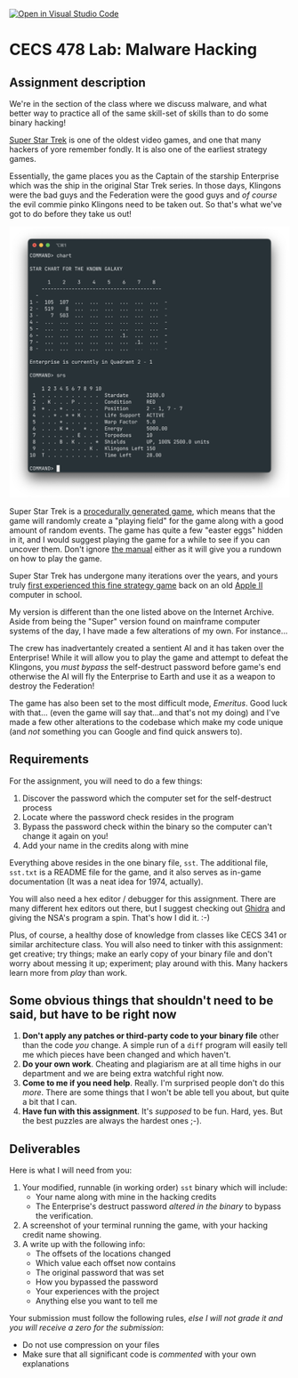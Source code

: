 [![Open in Visual Studio Code](https://classroom.github.com/assets/open-in-vscode-c66648af7eb3fe8bc4f294546bfd86ef473780cde1dea487d3c4ff354943c9ae.svg)](https://classroom.github.com/online_ide?assignment_repo_id=8897689&assignment_repo_type=AssignmentRepo)
# CECS 478 Lab: Malware Hacking

## Assignment description

We're in the section of the class where we discuss malware, and what better way to practice all of the same skill-set of skills than to do some binary hacking!

[Super Star Trek](https://en.wikipedia.org/wiki/Star_Trek_\(1971_video_game\)) is one of the oldest video games, and one that many hackers of yore remember fondly. It is also one of the earliest strategy games.

Essentially, the game places you as the Captain of the starship Enterprise which was the ship in the original Star Trek series. In those days, Klingons were the bad guys and the Federation were the good guys and *of course* the evil commie pinko Klingons need to be taken out. So that's what we've got to do before they take us out!

![Oh my...that's a lot of Klingons...](sst-screenshot.png)

Super Star Trek is a [procedurally generated game](https://en.wikipedia.org/wiki/Procedural_generation), which means that the game will randomly create a "playing field" for the game along with a good amount of random events. The game has quite a few "easter eggs" hidden in it, and I would suggest playing the game for a while to see if you can uncover them. Don't ignore [the manual](sst.txt) either as it will give you a rundown on how to play the game.

Super Star Trek has undergone many iterations over the years, and yours truly [first experienced this fine strategy game](https://archive.org/details/a2_Apple_Trek_1979_Apple) back on an old [Apple II](https://en.wikipedia.org/wiki/Apple_II) computer in school.

My version is different than the one listed above on the Internet Archive. Aside from being the "Super" version found on mainframe computer systems of the day, I have made a few alterations of my own. For instance...

The crew has inadvertantely created a sentient AI and it has taken over the Enterprise! While it will allow you to play the game and attempt to defeat the Klingons, you *must bypass* the self-destruct password before game's end otherwise the AI will fly the Enterprise to Earth and use it as a weapon to destroy the Federation!

The game has also been set to the most difficult mode, *Emeritus*. Good luck with that... (even the game will say that...and that's not my doing) and I've made a few other alterations to the codebase which make my code unique (and *not* something you can Google and find quick answers to).

## Requirements
For the assignment, you will need to do a few things:

1. Discover the password which the computer set for the self-destruct process
2. Locate where the password check resides in the program
3. Bypass the password check within the binary so the computer can't change it again on you!
4. Add your name in the credits along with mine

Everything above resides in the one binary file, `sst`. The additional file, `sst.txt` is a README file for the game, and it also serves as in-game documentation (It was a neat idea for 1974, actually).

You will also need a hex editor / debugger for this assignment. There are many different hex editors out there, but I suggest checking out [Ghidra](https://github.com/NationalSecurityAgency/ghidra) and giving the NSA's program a spin. That's how I did it. :-)

Plus, of course, a healthy dose of knowledge from classes like CECS 341 or similar architecture class. You will also need to tinker with this assignment: get creative; try things; make an early copy of your binary file and don't worry about messing it up; experiment; play around with this. Many hackers learn more from *play* than work.

## Some obvious things that shouldn't need to be said, but have to be right now

1. **Don't apply any patches or third-party code to your binary file** other than the code *you* change. A simple run of a `diff` program will easily tell me which pieces have been changed and which haven't.
2. **Do your own work**. Cheating and plagiarism are at all time highs in our department and we are being extra watchful right now.
3. **Come to me if you need help**. Really. I'm surprised people don't do this *more*. There are some things that I won't be able tell you about, but quite a bit that I can.
4. **Have fun with this assignment**. It's *supposed* to be fun. Hard, yes. But the best puzzles are always the hardest ones ;-).

## Deliverables

Here is what I will need from you:

1. Your modified, runnable (in working order) `sst` binary which will include:
   - Your name along with mine in the hacking credits
   - The Enterprise's destruct password *altered in the binary* to bypass the verification.
2. A screenshot of your terminal running the game, with your hacking credit name showing.
3. A write up with the following info:
    - The offsets of the locations changed
    - Which value each offset now contains
    - The original password that was set
    - How you bypassed the password
    - Your experiences with the project
    - Anything else you want to tell me

Your submission must follow the following rules, *else I will not grade it and you will receive a zero for the submission*:

* Do not use compression on your files
* Make sure that all significant code is *commented* with your own explanations
